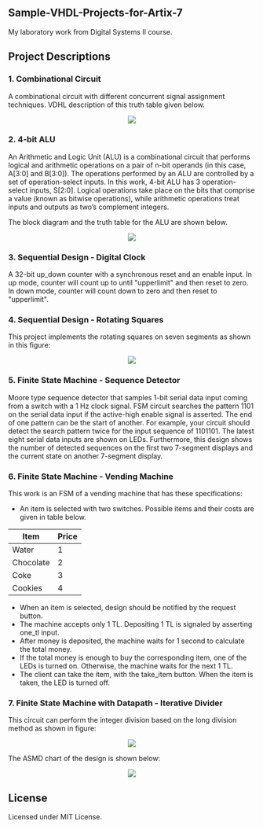 ## Sample-VHDL-Projects-for-Artix-7
My laboratory work from Digital Systems II course.

## Project Descriptions
### 1. Combinational Circuit
A combinational circuit with different concurrent signal assignment techniques. VDHL description of this truth table given below.

<p align="center"> 
  <img src="https://dl.dropboxusercontent.com/s/ksgjdm3oew0nklw/TruthTable.PNG">
</p>

### 2. 4-bit ALU
An Arithmetic and Logic Unit (ALU) is a combinational circuit that performs logical and arithmetic operations on a pair of n-bit operands (in this case, A[3:0] and B[3:0]). The operations performed by an ALU are controlled by a set of operation-select inputs. In this work, 4-bit ALU has 3 operation-select inputs, S[2:0]. Logical operations take place on the bits that comprise a value (known as bitwise operations), while arithmetic operations treat inputs and outputs as two’s complement integers.

The block diagram and the truth table for the ALU are shown below.

<p align="center"> 
  <img src="https://dl.dropboxusercontent.com/s/cl5yxw5zzegb3ys/ALU.png">
</p>

### 3. Sequential Design - Digital Clock
A 32-bit up_down counter with a synchronous reset and an enable input. In up mode, counter will count up to until "upperlimit" and then reset to zero. In down mode, counter will count down to zero and then reset to "upperlimit".

### 4. Sequential Design - Rotating Squares
This project implements the rotating squares on seven segments as shown in this figure:

<p align="center"> 
  <img src="https://dl.dropboxusercontent.com/s/tr9v1q015tcgth0/RotatingSquares.png">
</p>

### 5. Finite State Machine - Sequence Detector
Moore type sequence detector that samples 1-bit serial data input coming from a switch with a 1 Hz clock signal. FSM circuit searches the pattern 1101 on the serial data input if the active-high enable signal is asserted. The end of one pattern can be the start of another. For example, your circuit should detect the search pattern twice for the input sequence of 1101101.
The latest eight serial data inputs are shown on LEDs. Furthermore, this design shows the number of detected sequences on the first two 7-segment displays and the current state on another 7-segment display.

### 6. Finite State Machine - Vending Machine
This work is an FSM of a vending machine that has these specifications:
* An item is selected with two switches. Possible items and their costs are given in table below.

| Item      | Price |
|-----------|-------|
| Water     | 1     |
| Chocolate | 2     |
| Coke      | 3     |
| Cookies   | 4     |

* When an item is selected, design should be notified by the request button.
* The machine accepts only 1 TL. Depositing 1 TL is signaled by asserting one_tl input.
* After money is deposited, the machine waits for 1 second to calculate the total money.
* If the total money is enough to buy the corresponding item, one of the LEDs is turned on. Otherwise, the machine waits for the next 1 TL.
* The client can take the item, with the take_item button. When the item is taken, the LED is turned off.

### 7. Finite State Machine with Datapath - Iterative Divider
This circuit can perform the integer division based on the long division method as shown in figure:

<p align="center"> 
  <img src="https://dl.dropboxusercontent.com/s/5s4wzyhsg5wugsh/divider.png">
</p>

The ASMD chart of the design is shown below:

<p align="center"> 
  <img src="https://dl.dropboxusercontent.com/s/d92vm6mm0frljhk/asmd.png">
</p>

## License
Licensed under MIT License.

